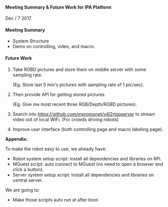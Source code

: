 #### Meeting Summary & Future Work for IPA Platform

Dec / 7 2017

#### Meeting Summary

- System Structure
- Demo on controlling, video, and macro.

#### Future Work

1. Take RGBD pictures and store them on middle server with some sampling rate.

   (Eg. Store last 5 min's pictures with sampling rate of 1 pic/sec). 

2. Then provide API for getting stored pictures.

   (Eg. Give me most recent three RGB/Depth/RGBD pictures).

3. Search into https://github.com/mpromonet/v4l2rtspserver to stream video out of local WiFi. (For crowds driving robots)

4. Improve user interface (both controlling page and macro labeling page).

**Appendix:**

To make the robot easy to use, we already have:

- Robot system setup script: install all dependencies and libraries on RPi.
- MGuest script: auto connect to MGuest (no need to open a browser and click a button).
- Server system setup script: install all dependencies and libraries on central server.

We are going to:

- Make those scripts auto run at after boot. 